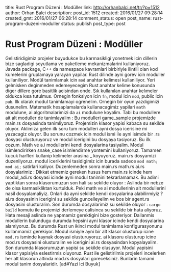title: Rust Program Düzeni : Modüller
link: http://orhanbalci.net/tr/?p=1512
author: Orhan Balci
description: 
post_id: 1512
created: 2016/01/27 09:28:14
created_gmt: 2016/01/27 06:28:14
comment_status: open
post_name: rust-program-duzeni-moduller
status: publish
post_type: post

# Rust Program Düzeni : Modüller

Gelistiridigimiz projeler buyudukce bu karmasikligi yonetmek icin dillerin bize sagladigi soyutlama ve paketleme mekanizmalarini kullaniyoruz. Javada package, C++ da namespace kavramlari birbiriyle ilintili olan kod kumelerini gruplamaya yarayan yapilar. Rust dilinde ayni gorev icin moduller kullaniliyor. Modül tanimlamak icin `mod` anahtar kelimesi kullaniliyor. Yeri gelmisken deginmeden edemeyecegim Rust anahtar kelime konusunda diger dillere gore basitlik acisindan onde. Sık kullanılan anahtar kelımeler oldukca kısa tutulmus. Ornegin fonksiyon icin `fn`, modul icin `mod`, public icin `pub`. Ilk olarak modul tanimlamayi ogrenelim. Ornegin bir oyun yazdigimizi dusunelim. Matematik hesaplamalarda kullanacagimiz yapilari `math` modulune, ai algoritmalarimizi da `ai` modulune koyalim. Tabi bu modullere ait alt moduller de tanimlayalim :  Bu modulleri game_sample projemizde main.rs dosyasinda tanimliyoruz. Projemizin klasor yapisi kabaca su sekilde oluyor.  Aklimiza gelen ilk soru tum modulleri ayni dosya icerisine mi yazacagiz oluyor. Bu sorunu cozmek icin modul ismi ile ayni isimde bir .rs dosyasi olusturuyoruz ve modul icerigini bu dosyaya tasiyoruz. Bu ilk cozum. Math ve a.i modullerini kendi dosyalarina tasiyalim. Modul isimlendirirken snake_case isimlendirme yontemini kullaniyoruz. Tamamen kucuk harfleri kullanip kelimeler arasina _ koyuyoruz. main.rs dosyamizi duzenliyoruz. modul iceriklerini tasidigimiz icin burada sadece `mod math; mod ai;` satirlari kaliyor. Duzenlemeden sonra main.rs math.rs ai.rs dosyalarimiz :  Dikkat etmemiz gereken husus hem main.rs icinde hem modul_adi.rs dosyasi icinde ayni modul tanimini tekrarlamamak. Bu adimi yaptiktan sonra klasorumuzun son hali su sekilde oluyor :  Aslinda bir nebze de olsa karmasikliktan kurtulduk. Peki math ve ai modullerinin alt modullerini nasil dosyalamaliyiz. Onlari da ayni sekilde kendi dosyalarina alabilirmiyiz ? ai.rs dosyasinin icerigini su sekilde guncelleyelim ve bos bir agent.rs dosyasini olusturalim.  Son durumda dosyalarimiz su sekilde oluyor :  `cargo build` komutu ile projemizi derlemeye calisinca su sekilde bir hata aliyoruz.  Hata mesaji aslinda ne yapmamiz gerektigini bize gosteriyor. Dallanmis modullerin bulundugu durumda hepsini ayni klasor icinde kendi dosyalarina alamiyoruz. Bu durumda Rust un ikinci modul tanimlama konfigurasyonunu kullanmamiz gerekiyor. Modul ismiyle ayni bir alt klasor olusturup icine `mod.rs` isminde kaynak dosyasi olusturuyoruz. ai klasoru olusturup icine mod.rs dosyasini olusturalim ve icerigini ai.rs dosyasindan kopyalayalim. Son durumda klasorumuzun yapisi su sekilde olusuyor. Modul yapisini klasor yapisiyla eslestirmis oluyoruz.  Rust ile gelistirilmis projeleri incelerken her alt klasorun altinda mod.rs dosyalari goreceksiniz. Bunlarin tamami modul tanim dosyalaridir. [ad#Yazi Ici Buyuk]